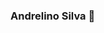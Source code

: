 ### Andrelino Silva 👋

<!--
**andrelinos/andrelinos** is a ✨ _special_ ✨ repository because its `README.md` (this file) appears on your GitHub profile.


https://img.shields.io/github/languages/count/andrelinos/gofinances-react-native

Here are some ideas to get you started:

- 🔭 I’m currently working on ...
- 🌱 I’m currently learning ...
- 👯 I’m looking to collaborate on ...
- 🤔 I’m looking for help with ...
- 💬 Ask me about ...
- 📫 How to reach me: ...
- 😄 Pronouns: ...
- ⚡ Fun fact: ...
-->
